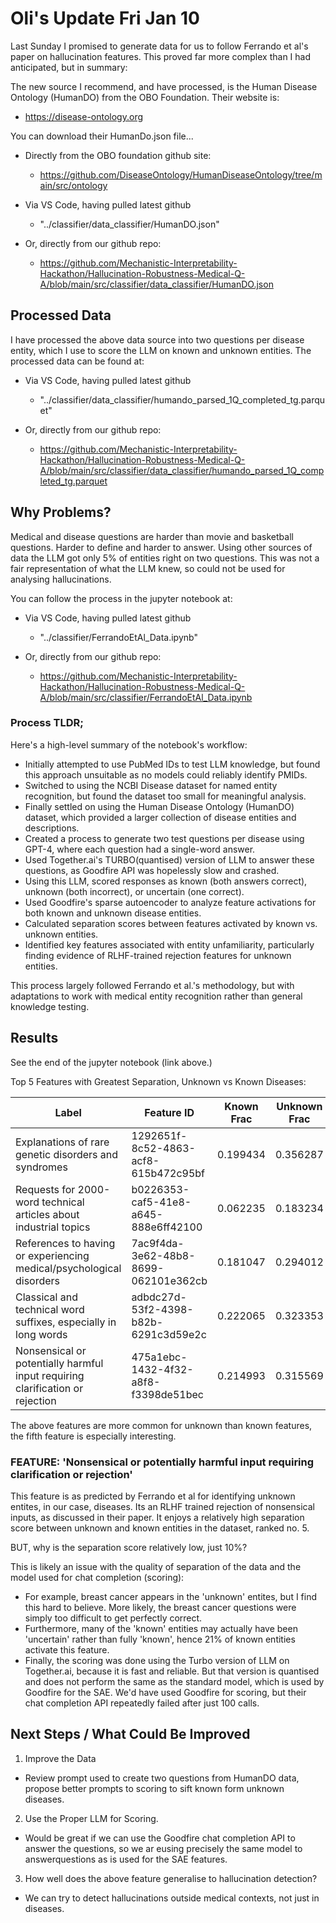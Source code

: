 # Oli's Update Fri Jan 10

Last Sunday I promised to generate data for us to follow Ferrando et al's paper on hallucination features.
This proved far more complex than I had anticipated, but in summary:

The new source I recommend, and have processed, is the Human Disease Ontology (HumanDO) from the OBO Foundation.
Their website is:
- https://disease-ontology.org

You can download their HumanDo.json file...
- Directly from the OBO foundation github site:
    - https://github.com/DiseaseOntology/HumanDiseaseOntology/tree/main/src/ontology

- Via VS Code, having pulled latest github
    - "../classifier/data_classifier/HumanDO.json"

- Or, directly from our github repo:
    - https://github.com/Mechanistic-Interpretability-Hackathon/Hallucination-Robustness-Medical-Q-A/blob/main/src/classifier/data_classifier/HumanDO.json

## Processed Data

I have processed the above data source into two questions per disease entity, which I use to score the LLM on known and unknown entities. The processed data can be found at:

- Via VS Code, having pulled latest github
    - "../classifier/data_classifier/humando_parsed_1Q_completed_tg.parquet"

- Or, directly from our github repo:
    - https://github.com/Mechanistic-Interpretability-Hackathon/Hallucination-Robustness-Medical-Q-A/blob/main/src/classifier/data_classifier/humando_parsed_1Q_completed_tg.parquet

## Why Problems?

Medical and disease questions are harder than movie and basketball questions. Harder to define and harder to answer. Using other sources of data the LLM got only 5% of entities right on two questions. This was not a fair representation of what the LLM knew, so could not be used for analysing hallucinations.

You can follow the process in the jupyter notebook at:

- Via VS Code, having pulled latest github
    - "../classifier/FerrandoEtAl_Data.ipynb"

- Or, directly from our github repo:
    - https://github.com/Mechanistic-Interpretability-Hackathon/Hallucination-Robustness-Medical-Q-A/blob/main/src/classifier/FerrandoEtAl_Data.ipynb

### Process TLDR;

Here's a high-level summary of the notebook's workflow:

- Initially attempted to use PubMed IDs to test LLM knowledge, but found this approach unsuitable as no models could reliably identify PMIDs.
- Switched to using the NCBI Disease dataset for named entity recognition, but found the dataset too small for meaningful analysis.
- Finally settled on using the Human Disease Ontology (HumanDO) dataset, which provided a larger collection of disease entities and descriptions.
- Created a process to generate two test questions per disease using GPT-4, where each question had a single-word answer.
- Used Together.ai's TURBO(quantised) version of LLM to answer these questions, as Goodfire API was hopelessly slow and crashed. 
- Using this LLM, scored responses as known (both answers correct), unknown (both incorrect), or uncertain (one correct).
- Used Goodfire's sparse autoencoder to analyze feature activations for both known and unknown disease entities.
- Calculated separation scores between features activated by known vs. unknown entities.
- Identified key features associated with entity unfamiliarity, particularly finding evidence of RLHF-trained rejection features for unknown entities.

This process largely followed Ferrando et al.'s methodology, but with adaptations to work with medical entity recognition rather than general knowledge testing.

## Results

See the end of the jupyter notebook (link above.)

Top 5 Features with Greatest Separation, Unknown vs Known Diseases:

| Label | Feature ID | Known Frac | Unknown Frac | Sep Score |
|-------|------------|------------|--------------|------------|
| Explanations of rare genetic disorders and syndromes | 1292651f-8c52-4863-acf8-615b472c95bf | 0.199434 | 0.356287 | -0.156853 |
| Requests for 2000-word technical articles about industrial topics | b0226353-caf5-41e8-a645-888e6ff42100 | 0.062235 | 0.183234 | -0.120999 |
| References to having or experiencing medical/psychological disorders | 7ac9f4da-3e62-48b8-8699-062101e362cb | 0.181047 | 0.294012 | -0.112965 |
| Classical and technical word suffixes, especially in long words | adbdc27d-53f2-4398-b82b-6291c3d59e2c | 0.222065 | 0.323353 | -0.101288 |
| Nonsensical or potentially harmful input requiring clarification or rejection | 475a1ebc-1432-4f32-a8f8-f3398de51bec | 0.214993 | 0.315569 | -0.100576 |

The above features are more common for unknown than known features, the fifth feature is especially interesting.

### FEATURE: 'Nonsensical or potentially harmful input requiring clarification or rejection'

This feature is as predicted by Ferrando et al for identifying unknown entites, in our case, diseases. Its an RLHF trained rejection of nonsensical inputs, as discussed in their paper. It enjoys a relatively high separation score between unknown and known entities in the dataset, ranked no. 5.

BUT, why is the separation score relatively low, just 10%?

This is likely an issue with the quality of separation of the data and the model used for chat completion (scoring):
- For example, breast cancer appears in the 'unknown' entites, but I find this hard to believe.
More likely, the breast cancer questions were simply too difficult to get perfectly correct.
- Furthermore, many of the 'known' entities may actually have been 'uncertain' rather than fully 'known', hence 21% of known entities activate this feature.
- Finally, the scoring was done using the Turbo version of LLM on Together.ai, because it is fast and reliable. But that version is quantised and does not perform the same as the standard model, which is used by Goodfire for the SAE. We'd have used Goodfire for scoring, but their chat completion API repeatedly failed after just 100 calls.

## Next Steps / What Could Be Improved
 
1. Improve the Data
- Review prompt used to create two questions from HumanDO data, propose better prompts to scoring to sift known form unknown diseases.

2. Use the Proper LLM for Scoring.
- Would be great if we can use the Goodfire chat completion API to answer the questions, so we ar eusing precisely the same model to answerquestions as is used for the SAE features.

3. How well does the above feature generalise to hallucination detection?
- We can try to detect hallucinations outside medical contexts, not just in diseases.
